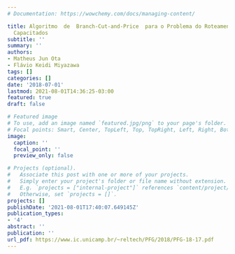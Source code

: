 ```yaml
---
# Documentation: https://wowchemy.com/docs/managing-content/

title: Algoritmo  de  Branch-Cut-and-Price  para o Problema do Roteamento de Veículos
  Capacitados
subtitle: ''
summary: ''
authors:
- Matheus Jun Ota
- Flávio Keidi Miyazawa
tags: []
categories: []
date: '2018-07-01'
lastmod: 2021-08-01T14:36:25-03:00
featured: true
draft: false

# Featured image
# To use, add an image named `featured.jpg/png` to your page's folder.
# Focal points: Smart, Center, TopLeft, Top, TopRight, Left, Right, BottomLeft, Bottom, BottomRight.
image:
  caption: ''
  focal_point: ''
  preview_only: false

# Projects (optional).
#   Associate this post with one or more of your projects.
#   Simply enter your project's folder or file name without extension.
#   E.g. `projects = ["internal-project"]` references `content/project/deep-learning/index.md`.
#   Otherwise, set `projects = []`.
projects: []
publishDate: '2021-08-01T17:40:07.649145Z'
publication_types:
- '4'
abstract: ''
publication: ''
url_pdf: https://www.ic.unicamp.br/~reltech/PFG/2018/PFG-18-17.pdf
---
```

